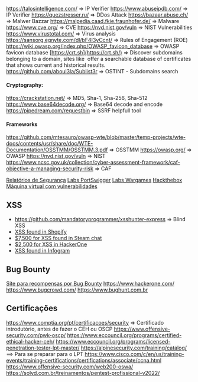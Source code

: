 https://talosintelligence.com/ => IP Verifier
https://www.abuseipdb.com/ => IP Verifier
https://quezstresser.ru/ => DDos Attack
https://bazaar.abuse.ch/  => Malwer Bazzar
https://malpedia.caad.fkie.fraunhofer.de/ => Malware 
https://www.cve.org/ => CVE
https://nvd.nist.gov/vuln => NIST Vulnerabilities
https://www.virustotal.com/ => Virus analysis
https://sansorg.egnyte.com/dl/bF4I3yCcnt/ => Rules of Engagement (ROE)
https://wiki.owasp.org/index.php/OWASP_favicon_database => OWASP favicon database
[https://crt.sh](https://crt.sh/) => Discover subdomains belonging to a domain, sites like  offer a searchable database of certificates that shows current and historical results.
https://github.com/aboul3la/Sublist3r => OSTINT - Subdomains search
#### **Cryptography**:
https://crackstation.net/ => MD5, Sha-1, Sha-256, Sha-512
https://www.base64decode.org/ => Base64 decode and encode
https://pipedream.com/requestbin => SSRF helpfull tool 
#### **Frameworks**
https://github.com/mtesauro/owasp-wte/blob/master/temp-projects/wte-docs/contents/usr/share/doc/WTE-Documentation/OSSTMM/OSSTMM.3.pdf => OSSTMM
https://owasp.org/ => OWASP
https://nvd.nist.gov/vuln => NIST
https://www.ncsc.gov.uk/collection/cyber-assessment-framework/caf-objective-a-managing-security-risk => CAF

[Relatórios de Segurança](https://web.archive.org/web/20210513155142/https://www.bugcrowd.com/resources/reports/bugcrowd-priority-one-report/)
[Labs PortSwigger](https://portswigger.net/users/register)
[Labs Wargames](https://overthewire.org/wargames/)
[Hackthebox](https://www.hackthebox.com/)
[Máquina virtual com vulnerabilidades](http://www.itsecgames.com/index.htm)

## XSS 
- https://github.com/mandatoryprogrammer/xsshunter-express => Blind XSS
- [XSS found in Shopify](https://hackerone.com/reports/415484)
- [$7,500 for XSS found in Steam chat](https://hackerone.com/reports/409850)
- [$2,500 for XSS in HackerOne](https://hackerone.com/reports/449351)
- [XSS found in Infogram](https://hackerone.com/reports/283825)
## Bug Bounty
[Site para recompensas por Bug Bounty](https://hackerone.com/hacktivity)
https://www.hackerone.com/
https://www.bugcrowd.com/
https://www.bughunt.com.br

## Certificações

https://www.comptia.org/pt/certificacoes/security => Certificado introdutório, antes de fazer o CEH ou OSCP
https://www.offensive-security.com/pwk-oscp/
https://www.eccouncil.org/programs/certified-ethical-hacker-ceh/
https://www.eccouncil.org/programs/licensed-penetration-tester-lpt-master/
https://alpinesecurity.com/training/catalog/  ==> Para se preparar para o LPT
https://www.cisco.com/c/en/us/training-events/training-certifications/certifications/associate/ccna.html
https://www.offensive-security.com/web200-oswa/
https://solyd.com.br/treinamentos/pentest-profissional-v2022/


